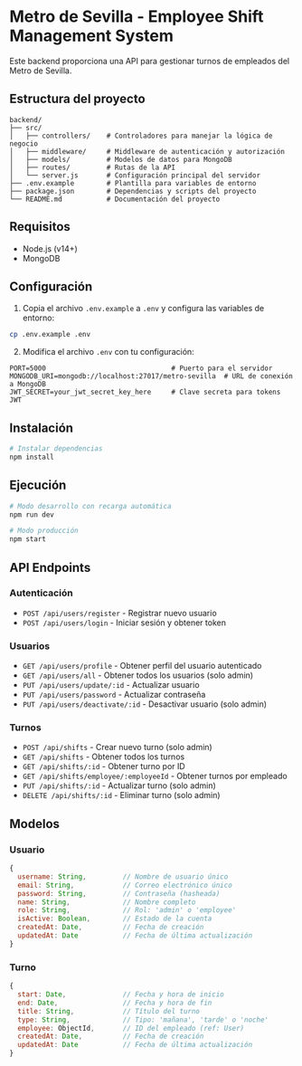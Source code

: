 # Metro de Sevilla - Employee Shift Management System

Este backend proporciona una API para gestionar turnos de empleados del Metro de Sevilla.

## Estructura del proyecto

```
backend/
├── src/
│   ├── controllers/    # Controladores para manejar la lógica de negocio
│   ├── middleware/     # Middleware de autenticación y autorización
│   ├── models/         # Modelos de datos para MongoDB
│   ├── routes/         # Rutas de la API
│   └── server.js       # Configuración principal del servidor
├── .env.example        # Plantilla para variables de entorno
├── package.json        # Dependencias y scripts del proyecto
└── README.md           # Documentación del proyecto
```

## Requisitos

- Node.js (v14+)
- MongoDB

## Configuración

1. Copia el archivo `.env.example` a `.env` y configura las variables de entorno:

```bash
cp .env.example .env
```

2. Modifica el archivo `.env` con tu configuración:

```
PORT=5000                               # Puerto para el servidor
MONGODB_URI=mongodb://localhost:27017/metro-sevilla  # URL de conexión a MongoDB
JWT_SECRET=your_jwt_secret_key_here     # Clave secreta para tokens JWT
```

## Instalación

```bash
# Instalar dependencias
npm install
```

## Ejecución

```bash
# Modo desarrollo con recarga automática
npm run dev

# Modo producción
npm start
```

## API Endpoints

### Autenticación

- `POST /api/users/register` - Registrar nuevo usuario
- `POST /api/users/login` - Iniciar sesión y obtener token

### Usuarios

- `GET /api/users/profile` - Obtener perfil del usuario autenticado
- `GET /api/users/all` - Obtener todos los usuarios (solo admin)
- `PUT /api/users/update/:id` - Actualizar usuario
- `PUT /api/users/password` - Actualizar contraseña
- `PUT /api/users/deactivate/:id` - Desactivar usuario (solo admin)

### Turnos

- `POST /api/shifts` - Crear nuevo turno (solo admin)
- `GET /api/shifts` - Obtener todos los turnos
- `GET /api/shifts/:id` - Obtener turno por ID
- `GET /api/shifts/employee/:employeeId` - Obtener turnos por empleado
- `PUT /api/shifts/:id` - Actualizar turno (solo admin)
- `DELETE /api/shifts/:id` - Eliminar turno (solo admin)

## Modelos

### Usuario

```javascript
{
  username: String,         // Nombre de usuario único
  email: String,            // Correo electrónico único
  password: String,         // Contraseña (hasheada)
  name: String,             // Nombre completo
  role: String,             // Rol: 'admin' o 'employee'
  isActive: Boolean,        // Estado de la cuenta
  createdAt: Date,          // Fecha de creación
  updatedAt: Date           // Fecha de última actualización
}
```

### Turno

```javascript
{
  start: Date,              // Fecha y hora de inicio
  end: Date,                // Fecha y hora de fin
  title: String,            // Título del turno
  type: String,             // Tipo: 'mañana', 'tarde' o 'noche'
  employee: ObjectId,       // ID del empleado (ref: User)
  createdAt: Date,          // Fecha de creación
  updatedAt: Date           // Fecha de última actualización
}
```
